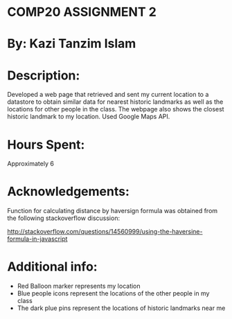 # COMP20 ASSIGNMENT 2
# By: Kazi Tanzim Islam

# Description:

Developed a web page that retrieved and sent my current location to a
datastore to obtain similar data for nearest historic landmarks as well as
the locations for other people in the class. The webpage also shows the
closest historic landmark to my location. Used Google Maps API.

# Hours Spent:

Approximately 6

# Acknowledgements:

Function for calculating distance by haversign formula was obtained from the
following stackoverflow discussion:

http://stackoverflow.com/questions/14560999/using-the-haversine-formula-in-javascript

# Additional info:

- Red Balloon marker represents my location
- Blue people icons represent the locations of the other people in my class
- The dark plue pins represent the locations of historic landmarks near me